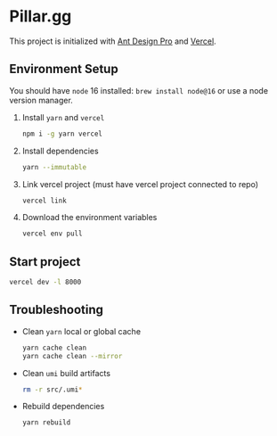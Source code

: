 # Pillar.gg

This project is initialized with [Ant Design Pro](https://pro.ant.design) and [Vercel](https://vercel.com).

## Environment Setup

You should have `node` 16 installed: `brew install node@16` or use a node version manager.

1. Install `yarn` and `vercel`

   ```sh
   npm i -g yarn vercel
   ```

2. Install dependencies

   ```sh
   yarn --immutable
   ```

3. Link vercel project (must have vercel project connected to repo)

   ```sh
   vercel link
   ```

4. Download the environment variables

   ```sh
   vercel env pull
   ```

## Start project

```sh
vercel dev -l 8000
```

## Troubleshooting

- Clean `yarn` local or global cache

  ```sh
  yarn cache clean
  yarn cache clean --mirror
  ```

- Clean `umi` build artifacts

  ```sh
  rm -r src/.umi*
  ```

- Rebuild dependencies

  ```sh
  yarn rebuild
  ```
